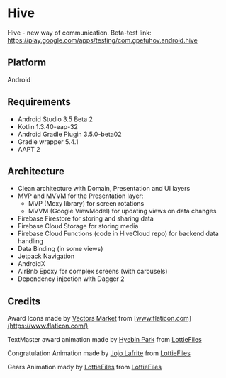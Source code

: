 # Hive
Hive - new way of communication. Beta-test link: https://play.google.com/apps/testing/com.gpetuhov.android.hive

## Platform
Android

## Requirements
* Android Studio 3.5 Beta 2
* Kotlin 1.3.40-eap-32
* Android Gradle Plugin 3.5.0-beta02
* Gradle wrapper 5.4.1
* AAPT 2

## Architecture
* Clean architecture with Domain, Presentation and UI layers
* MVP and MVVM for the Presentation layer:
    * MVP (Moxy library) for screen rotations
    * MVVM (Google ViewModel) for updating views on data changes
* Firebase Firestore for storing and sharing data
* Firebase Cloud Storage for storing media
* Firebase Cloud Functions (code in HiveCloud repo) for backend data handling
* Data Binding (in some views)
* Jetpack Navigation
* AndroidX
* AirBnb Epoxy for complex screens (with carousels)
* Dependency injection with Dagger 2

## Credits
Award Icons made by [Vectors Market](https://www.flaticon.com/authors/vectors-market) from [www.flaticon.com](https://www.flaticon.com/)

TextMaster award animation made by [Hyebin Park](https://lottiefiles.com/smoothy.co) from [LottieFiles](https://lottiefiles.com/)

Congratulation Animation made by [Jojo Lafrite](https://lottiefiles.com/jojolafrite) from [LottieFiles](https://lottiefiles.com/)

Gears Animation mady by [LottieFiles](https://lottiefiles.com/lottiefiles) from [LottieFiles](https://lottiefiles.com/)